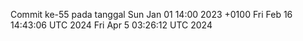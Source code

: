 Commit ke-55 pada tanggal Sun Jan 01 14:00 2023 +0100
Fri Feb 16 14:43:06 UTC 2024
Fri Apr  5 03:26:12 UTC 2024
